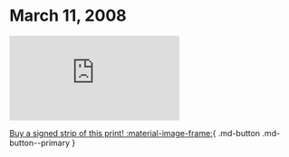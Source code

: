 # March 11, 2008

![](https://www.achewood.com/comic.php?date=03112008)

[Buy a signed strip of this print! :material-image-frame:](https://achewood-holiday-pop-up.myshopify.com/products/strip#03112008){ .md-button .md-button--primary }
